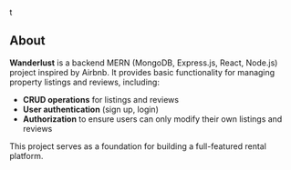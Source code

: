 t

## About

**Wanderlust** is a backend MERN (MongoDB, Express.js, React, Node.js) project inspired by Airbnb. It provides basic functionality for managing property listings and reviews, including:

- **CRUD operations** for listings and reviews
- **User authentication** (sign up, login)
- **Authorization** to ensure users can only modify their own listings and reviews

This project serves as a foundation for building a full-featured rental platform.